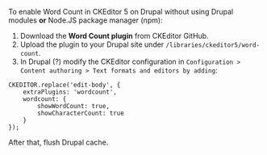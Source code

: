 To enable Word Count in CKEditor 5 on Drupal without using Drupal modules **or** Node.JS package manager (npm):

1. Download the **Word Count plugin** from CKEditor GitHub.
1. Upload the plugin to your Drupal site under `/libraries/ckeditor5/word-count`.
1. In Drupal (?) modify the CKEditor configuration in `Configuration > Content authoring > Text formats and editors by adding`:

```
CKEDITOR.replace('edit-body', {
    extraPlugins: 'wordcount',
    wordcount: {
        showWordCount: true,
        showCharacterCount: true
    }
});
```

After that, flush Drupal cache.
